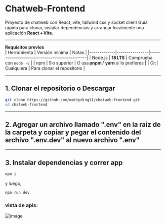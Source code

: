 # Chatweb-Frontend

Proyecto de chatweb con React, vite, tailwind css y socket client
Guía rápida para clonar, instalar dependencias y arrancar localmente una aplicación **React + Vite**.

---

**Requisitos previos**  
| Herramienta | Versión mínima | Notas                                        |
|-------------|----------------|----------------------------------------------|
| Node.js     | **18 LTS**     | Comprueba con `node -v`                      |
| npm         | 9 o superior   | O usa **pnpm** / **yarn** si lo prefieres    |
| Git         | Cualquiera     | Para clonar el repositorio                   |

---

## 1. Clonar el repositorio o Descargar

```bash
git clone https://github.com/mattpding11/chatweb-frontend.git
cd chatweb-frontend
```

---

## 2. Agregar un archivo llamado ".env" en la raiz de la carpeta y copiar y pegar el contenido del archivo ".env.dev" al nuevo archivo ".env"

---

## 3. Instalar dependencias y correr app
```bash
npm i
```
y luego,
```bash
npm run dev
```

### vista de apis:
![image](https://github.com/user-attachments/assets/f38737e4-9dde-43ac-bb63-79f65e61be84)


